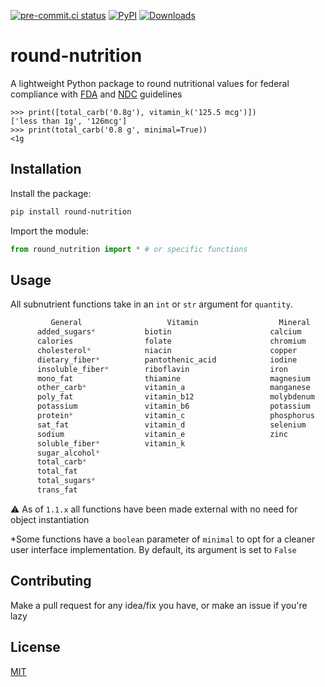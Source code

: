 [![pre-commit.ci status](https://results.pre-commit.ci/badge/github/hdadhich01/round-nutrition/main.svg)](https://results.pre-commit.ci/latest/github/hdadhich01/round-nutrition/main)
[![PyPI](https://img.shields.io/pypi/v/round-nutrition)](https://pypi.org/project/round-nutrition/)
[![Downloads](https://pepy.tech/badge/round-nutrition)](https://pepy.tech/project/round-nutrition)

# round-nutrition

A lightweight Python package to round nutritional values for federal compliance with [FDA](https://www.fda.gov/) and [NDC](https://www.usdairy.com/about-us/national-dairy-council) guidelines

```pycon
>>> print([total_carb('0.8g'), vitamin_k('125.5 mcg')])
['less than 1g', '126mcg']
>>> print(total_carb('0.8 g', minimal=True))
<1g
```

## Installation

Install the package:

```bash
pip install round-nutrition
```

Import the module:

```py
from round_nutrition import * # or specific functions
```

## Usage

All subnutrient functions take in an `int` or `str` argument for `quantity`.

```js
         General                   Vitamin                  Mineral                  Other
      added_sugars*           biotin                      calcium                   choline
      calories                folate                      chromium
      cholesterol*            niacin                      copper
      dietary_fiber*          pantothenic_acid            iodine
      insoluble_fiber*        riboflavin                  iron
      mono_fat                thiamine                    magnesium
      other_carb*             vitamin_a                   manganese
      poly_fat                vitamin_b12                 molybdenum
      potassium               vitamin_b6                  potassium
      protein*                vitamin_c                   phosphorus
      sat_fat                 vitamin_d                   selenium
      sodium                  vitamin_e                   zinc
      soluble_fiber*          vitamin_k
      sugar_alcohol*
      total_carb*
      total_fat
      total_sugars*
      trans_fat
```

⚠️ As of `1.1.x` all functions have been made external with no need for object instantiation

\*Some functions have a `boolean` parameter of `minimal` to opt for a cleaner user interface implementation. By default, its argument is set to `False`

## Contributing

Make a pull request for any idea/fix you have, or make an issue if you're lazy

## License

[MIT](https://github.com/hdadhich01/round-nutrition/blob/main/LICENSE)
